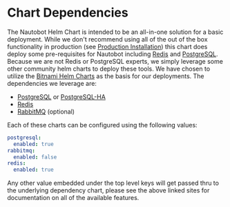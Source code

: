 # Chart Dependencies

The Nautobot Helm Chart is intended to be an all-in-one solution for a basic deployment.  While we don't recommend using all of the out of the box functionality in production (see [Production Installation](../production/)) this chart does deploy some pre-requisites for Nautobot including [Redis](https://redis.io/) and [PostgreSQL](https://www.postgresql.org/).  Because we are not Redis or PostgreSQL experts, we simply leverage some other community helm charts to deploy these tools.  We have chosen to utilize the [Bitnami Helm Charts](https://bitnami.com/stacks/helm) as the basis for our deployments.  The dependencies we leverage are:

* [PostgreSQL](https://github.com/bitnami/charts/tree/main/bitnami/postgresql) or [PostgreSQL-HA](https://github.com/bitnami/charts/tree/main/bitnami/postgresql-ha)
* [Redis](https://github.com/bitnami/charts/tree/main/bitnami/redis)
* [RabbitMQ](https://github.com/bitnami/charts/tree/main/bitnami/rabbitmq) (optional)

Each of these charts can be configured using the following values:

<!-- spell-checker: disable -->

```yaml
postgresql:
  enabled: true
rabbitmq:
  enabled: false
redis:
  enabled: true
```

<!-- spell-checker: enable -->

Any other value embedded under the top level keys will get passed thru to the underlying dependency chart, please see the above linked sites for documentation on all of the available features.
